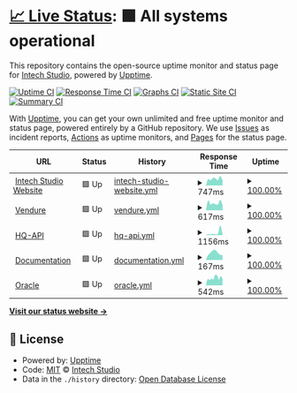 # [📈 Live Status](https://intechstudio.github.io/uptime): <!--live status--> **🟩 All systems operational**

This repository contains the open-source uptime monitor and status page for [Intech Studio](https://intech.studio), powered by [Upptime](https://github.com/upptime/upptime).

[![Uptime CI](https://github.com/intechstudio/uptime/workflows/Uptime%20CI/badge.svg)](https://github.com/intechstudio/uptime/actions?query=workflow%3A%22Uptime+CI%22)
[![Response Time CI](https://github.com/intechstudio/uptime/workflows/Response%20Time%20CI/badge.svg)](https://github.com/intechstudio/uptime/actions?query=workflow%3A%22Response+Time+CI%22)
[![Graphs CI](https://github.com/intechstudio/uptime/workflows/Graphs%20CI/badge.svg)](https://github.com/intechstudio/uptime/actions?query=workflow%3A%22Graphs+CI%22)
[![Static Site CI](https://github.com/intechstudio/uptime/workflows/Static%20Site%20CI/badge.svg)](https://github.com/intechstudio/uptime/actions?query=workflow%3A%22Static+Site+CI%22)
[![Summary CI](https://github.com/intechstudio/uptime/workflows/Summary%20CI/badge.svg)](https://github.com/intechstudio/uptime/actions?query=workflow%3A%22Summary+CI%22)

With [Upptime](https://upptime.js.org), you can get your own unlimited and free uptime monitor and status page, powered entirely by a GitHub repository. We use [Issues](https://github.com/intechstudio/uptime/issues) as incident reports, [Actions](https://github.com/intechstudio/uptime/actions) as uptime monitors, and [Pages](https://intechstudio.github.io/uptime) for the status page.

<!--start: status pages-->
<!-- This summary is generated by Upptime (https://github.com/upptime/upptime) -->
<!-- Do not edit this manually, your changes will be overwritten -->
<!-- prettier-ignore -->
| URL | Status | History | Response Time | Uptime |
| --- | ------ | ------- | ------------- | ------ |
| <img alt="" src="https://icons.duckduckgo.com/ip3/intech.studio.ico" height="13"> [Intech Studio Website](https://intech.studio/health) | 🟩 Up | [intech-studio-website.yml](https://github.com/intechstudio/uptime/commits/HEAD/history/intech-studio-website.yml) | <details><summary><img alt="Response time graph" src="./graphs/intech-studio-website/response-time-week.png" height="20"> 747ms</summary><br><a href="https://intechstudio.github.io/uptime/history/intech-studio-website"><img alt="Response time 746" src="https://img.shields.io/endpoint?url=https%3A%2F%2Fraw.githubusercontent.com%2Fintechstudio%2Fuptime%2FHEAD%2Fapi%2Fintech-studio-website%2Fresponse-time.json"></a><br><a href="https://intechstudio.github.io/uptime/history/intech-studio-website"><img alt="24-hour response time 1018" src="https://img.shields.io/endpoint?url=https%3A%2F%2Fraw.githubusercontent.com%2Fintechstudio%2Fuptime%2FHEAD%2Fapi%2Fintech-studio-website%2Fresponse-time-day.json"></a><br><a href="https://intechstudio.github.io/uptime/history/intech-studio-website"><img alt="7-day response time 747" src="https://img.shields.io/endpoint?url=https%3A%2F%2Fraw.githubusercontent.com%2Fintechstudio%2Fuptime%2FHEAD%2Fapi%2Fintech-studio-website%2Fresponse-time-week.json"></a><br><a href="https://intechstudio.github.io/uptime/history/intech-studio-website"><img alt="30-day response time 750" src="https://img.shields.io/endpoint?url=https%3A%2F%2Fraw.githubusercontent.com%2Fintechstudio%2Fuptime%2FHEAD%2Fapi%2Fintech-studio-website%2Fresponse-time-month.json"></a><br><a href="https://intechstudio.github.io/uptime/history/intech-studio-website"><img alt="1-year response time 746" src="https://img.shields.io/endpoint?url=https%3A%2F%2Fraw.githubusercontent.com%2Fintechstudio%2Fuptime%2FHEAD%2Fapi%2Fintech-studio-website%2Fresponse-time-year.json"></a></details> | <details><summary><a href="https://intechstudio.github.io/uptime/history/intech-studio-website">100.00%</a></summary><a href="https://intechstudio.github.io/uptime/history/intech-studio-website"><img alt="All-time uptime 99.96%" src="https://img.shields.io/endpoint?url=https%3A%2F%2Fraw.githubusercontent.com%2Fintechstudio%2Fuptime%2FHEAD%2Fapi%2Fintech-studio-website%2Fuptime.json"></a><br><a href="https://intechstudio.github.io/uptime/history/intech-studio-website"><img alt="24-hour uptime 100.00%" src="https://img.shields.io/endpoint?url=https%3A%2F%2Fraw.githubusercontent.com%2Fintechstudio%2Fuptime%2FHEAD%2Fapi%2Fintech-studio-website%2Fuptime-day.json"></a><br><a href="https://intechstudio.github.io/uptime/history/intech-studio-website"><img alt="7-day uptime 100.00%" src="https://img.shields.io/endpoint?url=https%3A%2F%2Fraw.githubusercontent.com%2Fintechstudio%2Fuptime%2FHEAD%2Fapi%2Fintech-studio-website%2Fuptime-week.json"></a><br><a href="https://intechstudio.github.io/uptime/history/intech-studio-website"><img alt="30-day uptime 100.00%" src="https://img.shields.io/endpoint?url=https%3A%2F%2Fraw.githubusercontent.com%2Fintechstudio%2Fuptime%2FHEAD%2Fapi%2Fintech-studio-website%2Fuptime-month.json"></a><br><a href="https://intechstudio.github.io/uptime/history/intech-studio-website"><img alt="1-year uptime 99.96%" src="https://img.shields.io/endpoint?url=https%3A%2F%2Fraw.githubusercontent.com%2Fintechstudio%2Fuptime%2FHEAD%2Fapi%2Fintech-studio-website%2Fuptime-year.json"></a></details>
| <img alt="" src="https://icons.duckduckgo.com/ip3/vendure.intech.studio.ico" height="13"> [Vendure](https://vendure.intech.studio/health) | 🟩 Up | [vendure.yml](https://github.com/intechstudio/uptime/commits/HEAD/history/vendure.yml) | <details><summary><img alt="Response time graph" src="./graphs/vendure/response-time-week.png" height="20"> 617ms</summary><br><a href="https://intechstudio.github.io/uptime/history/vendure"><img alt="Response time 585" src="https://img.shields.io/endpoint?url=https%3A%2F%2Fraw.githubusercontent.com%2Fintechstudio%2Fuptime%2FHEAD%2Fapi%2Fvendure%2Fresponse-time.json"></a><br><a href="https://intechstudio.github.io/uptime/history/vendure"><img alt="24-hour response time 759" src="https://img.shields.io/endpoint?url=https%3A%2F%2Fraw.githubusercontent.com%2Fintechstudio%2Fuptime%2FHEAD%2Fapi%2Fvendure%2Fresponse-time-day.json"></a><br><a href="https://intechstudio.github.io/uptime/history/vendure"><img alt="7-day response time 617" src="https://img.shields.io/endpoint?url=https%3A%2F%2Fraw.githubusercontent.com%2Fintechstudio%2Fuptime%2FHEAD%2Fapi%2Fvendure%2Fresponse-time-week.json"></a><br><a href="https://intechstudio.github.io/uptime/history/vendure"><img alt="30-day response time 578" src="https://img.shields.io/endpoint?url=https%3A%2F%2Fraw.githubusercontent.com%2Fintechstudio%2Fuptime%2FHEAD%2Fapi%2Fvendure%2Fresponse-time-month.json"></a><br><a href="https://intechstudio.github.io/uptime/history/vendure"><img alt="1-year response time 585" src="https://img.shields.io/endpoint?url=https%3A%2F%2Fraw.githubusercontent.com%2Fintechstudio%2Fuptime%2FHEAD%2Fapi%2Fvendure%2Fresponse-time-year.json"></a></details> | <details><summary><a href="https://intechstudio.github.io/uptime/history/vendure">100.00%</a></summary><a href="https://intechstudio.github.io/uptime/history/vendure"><img alt="All-time uptime 99.97%" src="https://img.shields.io/endpoint?url=https%3A%2F%2Fraw.githubusercontent.com%2Fintechstudio%2Fuptime%2FHEAD%2Fapi%2Fvendure%2Fuptime.json"></a><br><a href="https://intechstudio.github.io/uptime/history/vendure"><img alt="24-hour uptime 100.00%" src="https://img.shields.io/endpoint?url=https%3A%2F%2Fraw.githubusercontent.com%2Fintechstudio%2Fuptime%2FHEAD%2Fapi%2Fvendure%2Fuptime-day.json"></a><br><a href="https://intechstudio.github.io/uptime/history/vendure"><img alt="7-day uptime 100.00%" src="https://img.shields.io/endpoint?url=https%3A%2F%2Fraw.githubusercontent.com%2Fintechstudio%2Fuptime%2FHEAD%2Fapi%2Fvendure%2Fuptime-week.json"></a><br><a href="https://intechstudio.github.io/uptime/history/vendure"><img alt="30-day uptime 99.96%" src="https://img.shields.io/endpoint?url=https%3A%2F%2Fraw.githubusercontent.com%2Fintechstudio%2Fuptime%2FHEAD%2Fapi%2Fvendure%2Fuptime-month.json"></a><br><a href="https://intechstudio.github.io/uptime/history/vendure"><img alt="1-year uptime 99.97%" src="https://img.shields.io/endpoint?url=https%3A%2F%2Fraw.githubusercontent.com%2Fintechstudio%2Fuptime%2FHEAD%2Fapi%2Fvendure%2Fuptime-year.json"></a></details>
| <img alt="" src="https://icons.duckduckgo.com/ip3/hq2.intech.studio.ico" height="13"> [HQ-API](https://hq2.intech.studio/health) | 🟩 Up | [hq-api.yml](https://github.com/intechstudio/uptime/commits/HEAD/history/hq-api.yml) | <details><summary><img alt="Response time graph" src="./graphs/hq-api/response-time-week.png" height="20"> 1156ms</summary><br><a href="https://intechstudio.github.io/uptime/history/hq-api"><img alt="Response time 672" src="https://img.shields.io/endpoint?url=https%3A%2F%2Fraw.githubusercontent.com%2Fintechstudio%2Fuptime%2FHEAD%2Fapi%2Fhq-api%2Fresponse-time.json"></a><br><a href="https://intechstudio.github.io/uptime/history/hq-api"><img alt="24-hour response time 613" src="https://img.shields.io/endpoint?url=https%3A%2F%2Fraw.githubusercontent.com%2Fintechstudio%2Fuptime%2FHEAD%2Fapi%2Fhq-api%2Fresponse-time-day.json"></a><br><a href="https://intechstudio.github.io/uptime/history/hq-api"><img alt="7-day response time 1156" src="https://img.shields.io/endpoint?url=https%3A%2F%2Fraw.githubusercontent.com%2Fintechstudio%2Fuptime%2FHEAD%2Fapi%2Fhq-api%2Fresponse-time-week.json"></a><br><a href="https://intechstudio.github.io/uptime/history/hq-api"><img alt="30-day response time 699" src="https://img.shields.io/endpoint?url=https%3A%2F%2Fraw.githubusercontent.com%2Fintechstudio%2Fuptime%2FHEAD%2Fapi%2Fhq-api%2Fresponse-time-month.json"></a><br><a href="https://intechstudio.github.io/uptime/history/hq-api"><img alt="1-year response time 672" src="https://img.shields.io/endpoint?url=https%3A%2F%2Fraw.githubusercontent.com%2Fintechstudio%2Fuptime%2FHEAD%2Fapi%2Fhq-api%2Fresponse-time-year.json"></a></details> | <details><summary><a href="https://intechstudio.github.io/uptime/history/hq-api">100.00%</a></summary><a href="https://intechstudio.github.io/uptime/history/hq-api"><img alt="All-time uptime 99.86%" src="https://img.shields.io/endpoint?url=https%3A%2F%2Fraw.githubusercontent.com%2Fintechstudio%2Fuptime%2FHEAD%2Fapi%2Fhq-api%2Fuptime.json"></a><br><a href="https://intechstudio.github.io/uptime/history/hq-api"><img alt="24-hour uptime 100.00%" src="https://img.shields.io/endpoint?url=https%3A%2F%2Fraw.githubusercontent.com%2Fintechstudio%2Fuptime%2FHEAD%2Fapi%2Fhq-api%2Fuptime-day.json"></a><br><a href="https://intechstudio.github.io/uptime/history/hq-api"><img alt="7-day uptime 100.00%" src="https://img.shields.io/endpoint?url=https%3A%2F%2Fraw.githubusercontent.com%2Fintechstudio%2Fuptime%2FHEAD%2Fapi%2Fhq-api%2Fuptime-week.json"></a><br><a href="https://intechstudio.github.io/uptime/history/hq-api"><img alt="30-day uptime 100.00%" src="https://img.shields.io/endpoint?url=https%3A%2F%2Fraw.githubusercontent.com%2Fintechstudio%2Fuptime%2FHEAD%2Fapi%2Fhq-api%2Fuptime-month.json"></a><br><a href="https://intechstudio.github.io/uptime/history/hq-api"><img alt="1-year uptime 99.86%" src="https://img.shields.io/endpoint?url=https%3A%2F%2Fraw.githubusercontent.com%2Fintechstudio%2Fuptime%2FHEAD%2Fapi%2Fhq-api%2Fuptime-year.json"></a></details>
| <img alt="" src="https://icons.duckduckgo.com/ip3/grid-documentation.onrender.com.ico" height="13"> [Documentation](https://grid-documentation.onrender.com/) | 🟩 Up | [documentation.yml](https://github.com/intechstudio/uptime/commits/HEAD/history/documentation.yml) | <details><summary><img alt="Response time graph" src="./graphs/documentation/response-time-week.png" height="20"> 167ms</summary><br><a href="https://intechstudio.github.io/uptime/history/documentation"><img alt="Response time 230" src="https://img.shields.io/endpoint?url=https%3A%2F%2Fraw.githubusercontent.com%2Fintechstudio%2Fuptime%2FHEAD%2Fapi%2Fdocumentation%2Fresponse-time.json"></a><br><a href="https://intechstudio.github.io/uptime/history/documentation"><img alt="24-hour response time 182" src="https://img.shields.io/endpoint?url=https%3A%2F%2Fraw.githubusercontent.com%2Fintechstudio%2Fuptime%2FHEAD%2Fapi%2Fdocumentation%2Fresponse-time-day.json"></a><br><a href="https://intechstudio.github.io/uptime/history/documentation"><img alt="7-day response time 167" src="https://img.shields.io/endpoint?url=https%3A%2F%2Fraw.githubusercontent.com%2Fintechstudio%2Fuptime%2FHEAD%2Fapi%2Fdocumentation%2Fresponse-time-week.json"></a><br><a href="https://intechstudio.github.io/uptime/history/documentation"><img alt="30-day response time 200" src="https://img.shields.io/endpoint?url=https%3A%2F%2Fraw.githubusercontent.com%2Fintechstudio%2Fuptime%2FHEAD%2Fapi%2Fdocumentation%2Fresponse-time-month.json"></a><br><a href="https://intechstudio.github.io/uptime/history/documentation"><img alt="1-year response time 233" src="https://img.shields.io/endpoint?url=https%3A%2F%2Fraw.githubusercontent.com%2Fintechstudio%2Fuptime%2FHEAD%2Fapi%2Fdocumentation%2Fresponse-time-year.json"></a></details> | <details><summary><a href="https://intechstudio.github.io/uptime/history/documentation">100.00%</a></summary><a href="https://intechstudio.github.io/uptime/history/documentation"><img alt="All-time uptime 99.99%" src="https://img.shields.io/endpoint?url=https%3A%2F%2Fraw.githubusercontent.com%2Fintechstudio%2Fuptime%2FHEAD%2Fapi%2Fdocumentation%2Fuptime.json"></a><br><a href="https://intechstudio.github.io/uptime/history/documentation"><img alt="24-hour uptime 100.00%" src="https://img.shields.io/endpoint?url=https%3A%2F%2Fraw.githubusercontent.com%2Fintechstudio%2Fuptime%2FHEAD%2Fapi%2Fdocumentation%2Fuptime-day.json"></a><br><a href="https://intechstudio.github.io/uptime/history/documentation"><img alt="7-day uptime 100.00%" src="https://img.shields.io/endpoint?url=https%3A%2F%2Fraw.githubusercontent.com%2Fintechstudio%2Fuptime%2FHEAD%2Fapi%2Fdocumentation%2Fuptime-week.json"></a><br><a href="https://intechstudio.github.io/uptime/history/documentation"><img alt="30-day uptime 100.00%" src="https://img.shields.io/endpoint?url=https%3A%2F%2Fraw.githubusercontent.com%2Fintechstudio%2Fuptime%2FHEAD%2Fapi%2Fdocumentation%2Fuptime-month.json"></a><br><a href="https://intechstudio.github.io/uptime/history/documentation"><img alt="1-year uptime 100.00%" src="https://img.shields.io/endpoint?url=https%3A%2F%2Fraw.githubusercontent.com%2Fintechstudio%2Fuptime%2FHEAD%2Fapi%2Fdocumentation%2Fuptime-year.json"></a></details>
| <img alt="" src="https://icons.duckduckgo.com/ip3/oracle.intech.studio.ico" height="13"> [Oracle](https://oracle.intech.studio/healthz) | 🟩 Up | [oracle.yml](https://github.com/intechstudio/uptime/commits/HEAD/history/oracle.yml) | <details><summary><img alt="Response time graph" src="./graphs/oracle/response-time-week.png" height="20"> 542ms</summary><br><a href="https://intechstudio.github.io/uptime/history/oracle"><img alt="Response time 574" src="https://img.shields.io/endpoint?url=https%3A%2F%2Fraw.githubusercontent.com%2Fintechstudio%2Fuptime%2FHEAD%2Fapi%2Foracle%2Fresponse-time.json"></a><br><a href="https://intechstudio.github.io/uptime/history/oracle"><img alt="24-hour response time 608" src="https://img.shields.io/endpoint?url=https%3A%2F%2Fraw.githubusercontent.com%2Fintechstudio%2Fuptime%2FHEAD%2Fapi%2Foracle%2Fresponse-time-day.json"></a><br><a href="https://intechstudio.github.io/uptime/history/oracle"><img alt="7-day response time 542" src="https://img.shields.io/endpoint?url=https%3A%2F%2Fraw.githubusercontent.com%2Fintechstudio%2Fuptime%2FHEAD%2Fapi%2Foracle%2Fresponse-time-week.json"></a><br><a href="https://intechstudio.github.io/uptime/history/oracle"><img alt="30-day response time 582" src="https://img.shields.io/endpoint?url=https%3A%2F%2Fraw.githubusercontent.com%2Fintechstudio%2Fuptime%2FHEAD%2Fapi%2Foracle%2Fresponse-time-month.json"></a><br><a href="https://intechstudio.github.io/uptime/history/oracle"><img alt="1-year response time 574" src="https://img.shields.io/endpoint?url=https%3A%2F%2Fraw.githubusercontent.com%2Fintechstudio%2Fuptime%2FHEAD%2Fapi%2Foracle%2Fresponse-time-year.json"></a></details> | <details><summary><a href="https://intechstudio.github.io/uptime/history/oracle">100.00%</a></summary><a href="https://intechstudio.github.io/uptime/history/oracle"><img alt="All-time uptime 99.90%" src="https://img.shields.io/endpoint?url=https%3A%2F%2Fraw.githubusercontent.com%2Fintechstudio%2Fuptime%2FHEAD%2Fapi%2Foracle%2Fuptime.json"></a><br><a href="https://intechstudio.github.io/uptime/history/oracle"><img alt="24-hour uptime 100.00%" src="https://img.shields.io/endpoint?url=https%3A%2F%2Fraw.githubusercontent.com%2Fintechstudio%2Fuptime%2FHEAD%2Fapi%2Foracle%2Fuptime-day.json"></a><br><a href="https://intechstudio.github.io/uptime/history/oracle"><img alt="7-day uptime 100.00%" src="https://img.shields.io/endpoint?url=https%3A%2F%2Fraw.githubusercontent.com%2Fintechstudio%2Fuptime%2FHEAD%2Fapi%2Foracle%2Fuptime-week.json"></a><br><a href="https://intechstudio.github.io/uptime/history/oracle"><img alt="30-day uptime 99.92%" src="https://img.shields.io/endpoint?url=https%3A%2F%2Fraw.githubusercontent.com%2Fintechstudio%2Fuptime%2FHEAD%2Fapi%2Foracle%2Fuptime-month.json"></a><br><a href="https://intechstudio.github.io/uptime/history/oracle"><img alt="1-year uptime 99.90%" src="https://img.shields.io/endpoint?url=https%3A%2F%2Fraw.githubusercontent.com%2Fintechstudio%2Fuptime%2FHEAD%2Fapi%2Foracle%2Fuptime-year.json"></a></details>

<!--end: status pages-->

[**Visit our status website →**](https://intechstudio.github.io/uptime)

## 📄 License

- Powered by: [Upptime](https://github.com/upptime/upptime)
- Code: [MIT](./LICENSE) © [Intech Studio](https://intech.studio)
- Data in the `./history` directory: [Open Database License](https://opendatacommons.org/licenses/odbl/1-0/)
